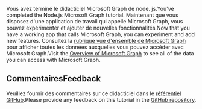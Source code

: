 <!-- markdownlint-disable MD002 MD041 -->

<span data-ttu-id="1d162-101">Vous avez terminé le didacticiel Microsoft Graph de node. js.</span><span class="sxs-lookup"><span data-stu-id="1d162-101">You've completed the Node.js Microsoft Graph tutorial.</span></span> <span data-ttu-id="1d162-102">Maintenant que vous disposez d'une application de travail qui appelle Microsoft Graph, vous pouvez expérimenter et ajouter de nouvelles fonctionnalités.</span><span class="sxs-lookup"><span data-stu-id="1d162-102">Now that you have a working app that calls Microsoft Graph, you can experiment and add new features.</span></span> <span data-ttu-id="1d162-103">Consultez la [rubrique vue d'ensemble de Microsoft Graph](/graph/overview) pour afficher toutes les données auxquelles vous pouvez accéder avec Microsoft Graph.</span><span class="sxs-lookup"><span data-stu-id="1d162-103">Visit the [Overview of Microsoft Graph](/graph/overview) to see all of the data you can access with Microsoft Graph.</span></span>

## <a name="feedback"></a><span data-ttu-id="1d162-104">Commentaires</span><span class="sxs-lookup"><span data-stu-id="1d162-104">Feedback</span></span>

<span data-ttu-id="1d162-105">Veuillez fournir des commentaires sur ce didacticiel dans le [référentiel GitHub](https://github.com/microsoftgraph/msgraph-training-nodeexpressapp).</span><span class="sxs-lookup"><span data-stu-id="1d162-105">Please provide any feedback on this tutorial in the [GitHub repository](https://github.com/microsoftgraph/msgraph-training-nodeexpressapp).</span></span>